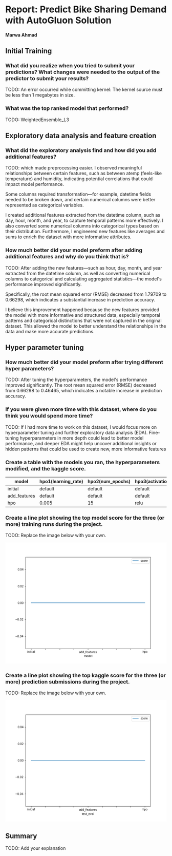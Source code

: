 # Report: Predict Bike Sharing Demand with AutoGluon Solution
#### Marwa Ahmad

## Initial Training
### What did you realize when you tried to submit your predictions? What changes were needed to the output of the predictor to submit your results?
TODO: An error occurred while committing kernel: The kernel source must be less than 1 megabytes in size.

### What was the top ranked model that performed?
TODO: WeightedEnsemble_L3

## Exploratory data analysis and feature creation
### What did the exploratory analysis find and how did you add additional features?
TODO: 
 which made preprocessing easier. I observed meaningful relationships between certain features, such as between atemp (feels-like temperature) and humidity, indicating potential correlations that could impact model performance.

Some columns required transformation—for example, datetime fields needed to be broken down, and certain numerical columns were better represented as categorical variables.

I created additional features extracted from the datetime column, such as day, hour, month, and year, to capture temporal patterns more effectively. I also converted some numerical columns into categorical types based on their distribution. Furthermore, I engineered new features like averages and sums to enrich the dataset with more informative attributes.


### How much better did your model preform after adding additional features and why do you think that is?
TODO: 
After adding the new features—such as hour, day, month, and year extracted from the datetime column, as well as converting numerical columns to categorical and calculating aggregated statistics—the model's performance improved significantly.

Specifically, the root mean squared error (RMSE) decreased from 1.79709 to 0.66298, which indicates a substantial increase in prediction accuracy.

I believe this improvement happened because the new features provided the model with more informative and structured data, especially temporal patterns and categorical distinctions that were not captured in the original dataset. This allowed the model to better understand the relationships in the data and make more accurate predictions.

## Hyper parameter tuning
### How much better did your model preform after trying different hyper parameters?
TODO: After tuning the hyperparameters, the model's performance improved significantly. The root mean squared error (RMSE) decreased from 0.66298 to 0.46465, which indicates a notable increase in prediction accuracy.


### If you were given more time with this dataset, where do you think you would spend more time?
TODO: If I had more time to work on this dataset, I would focus more on hyperparameter tuning and further exploratory data analysis (EDA).
Fine-tuning hyperparameters in more depth could lead to better model performance, and deeper EDA might help uncover additional insights or hidden patterns that could be used to create new, more informative features

### Create a table with the models you ran, the hyperparameters modified, and the kaggle score.
|model|hpo1(learning_rate)|hpo2(num_epochs)|hpo3(activation)|score(RMSE)|
|--|--|--|--|--|
|initial|default|default|default|1.79709|
|add_features|default|default|default|0.66298|
|hpo|0.005|15|relu|0.46465|

### Create a line plot showing the top model score for the three (or more) training runs during the project.

TODO: Replace the image below with your own.

![model_train_score.png](img/model_train_score.png)

### Create a line plot showing the top kaggle score for the three (or more) prediction submissions during the project.

TODO: Replace the image below with your own.

![model_test_score.png](img/model_test_score.png)

## Summary
TODO: Add your explanation
